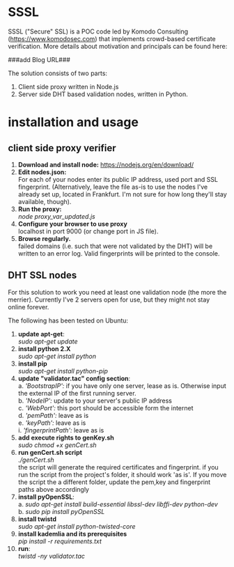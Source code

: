 # SSSL
SSSL ("Secure" SSL) is a POC code led by Komodo Consulting (https://www.komodosec.com) that implements crowd-based certificate verification. 
More details about motivation and principals can be found here:

###add Blog URL###

The solution consists of two parts:

1. Client side proxy written in Node.js
2. Server side DHT based validation nodes, written in Python.


# installation and usage
## client side proxy verifier
1. **Download and install node:** https://nodejs.org/en/download/
2. **Edit nodes.json:**   
For each of your nodes enter its public IP address, used port and SSL fingerprint.
(Alternatively, leave the file as-is to use the nodes I've already set up, located in Frankfurt. I'm not sure for how long they'll stay available, though). 
3. **Run the proxy:**   
*node proxy_var_updated.js*
4. **Configure your browser to use proxy**  
localhost in port 9000 (or change port in JS file).
5. **Browse regularly.**   
failed  domains (i.e. such that were not validated by the DHT) will be written to an error log. Valid fingerprints will be printed to the console.


## DHT SSL nodes
For this solution to work you need at least one validation node (the more the merrier).
Currently I've 2 servers open for use, but they might not stay online forever.

The following has been tested on Ubuntu:
1) **update apt-get**:  
  *sudo apt-get update*
2) **install python 2.X**  
*sudo apt-get install python*
3) **install pip**   
*sudo apt-get install python-pip*
4) **update "validator.tac" config section**:  
    a. *'BootstrapIP':* if you have only one server, lease as is. Otherwise input the external IP of the first running server.  
    b. *'NodeIP':* update to your server's public IP address  
    c. *'WebPort':* this port should be accessible form the internet  
    d. *'pemPath':* leave as is  
    e. *'keyPath':* leave as is  
    i. *'fingerprintPath':* leave as is  
5) **add execute rights to genKey.sh**   
*sudo chmod +x genCert.sh*
6) **run genCert.sh script**  
*./genCert.sh*  
   the script will generate the required certificates and fingerprint. 
   if you run the script from the project's folder, it should work 'as is'. 
   If you move the script the a different folder, update the pem,key and fingerprint paths above accordingly
7) **install pyOpenSSL**:  
   a. *sudo apt-get install build-essential libssl-dev libffi-dev python-dev*  
   b. *sudo pip install pyOpenSSL*
8) **install twistd**  
*sudo apt-get  install python-twisted-core*
9) **install kademlia and its prerequisites**  
*pip install -r requirements.txt*
10) **run**:   
*twistd -ny validator.tac*




